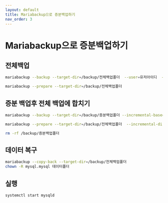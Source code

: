 ```yaml
---
layout: default
title: Mariabackup으로 증분백업하기 
nav_order: 3
---
```


# Mariabackup으로 증분백업하기 


## 전체백업
```bash
mariabackup --backup --target-dir=/backup/전체백업폴더  --user=유저아이디  --password='패스워드'  --host=localhost --slave-info 
```
```bash
mariabackup --prepare --target-dir=/backup/전체백업폴더
```
## 증분 백업후 전체 백업에 합치기 
```bash
mariabackup --backup --target-dir=/backup/증분백업폴더 --incremental-basedir=/backup/전체백업폴더  --user=유저아이디  --password='패스워드'  --host=localhost --slave-info 
```
```bash
mariabackup --prepare --target-dir=/backup/전체백업폴더  --incremental-dir=/backup/증분백업폴더
```
```bash
rm -rf /backup/증분백업폴더 
```
## 데이터 복구
```bash
mariabackup --copy-back --target-dir=/backup/전체백업폴더
chown -R mysql.mysql 데이터폴더
```

## 실행
```
systemctl start mysqld
```
